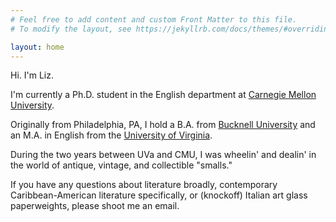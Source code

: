 ```yaml
---
# Feel free to add content and custom Front Matter to this file.
# To modify the layout, see https://jekyllrb.com/docs/themes/#overriding-theme-defaults

layout: home
---
```

Hi. I'm Liz. <br>

I'm currently a Ph.D. student in the English department at [Carnegie Mellon University](https://www.cmu.edu/dietrich/english/).

Originally from Philadelphia, PA, I hold a B.A. from [Bucknell University](https://www.bucknell.edu/) and an M.A. in English from the [University of Virginia](https://english.as.virginia.edu/). <br>

During the two years between UVa and CMU, I was wheelin' and dealin' in the world of antique, vintage, and collectible "smalls."<br>

If you have any questions about literature broadly, contemporary Caribbean-American literature specifically, or (knockoff) Italian art glass paperweights, please shoot me an email.
